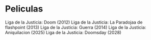 # Peliculas
Liga de la Justicia: Doom (2012)
Liga de la Justicia: La Paradojaa de flashpoint (2013)
Liga de la Justicia: Guerra (2014)
Liga de la Justicia: Aniquilacion (2025)
Liga de la Justicia: Doomsday (2028)